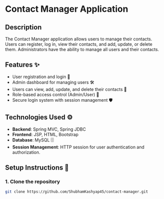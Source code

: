 # Contact Manager Application

## Description
The Contact Manager application allows users to manage their contacts. Users can register, log in, view their contacts, and add, update, or delete them. Administrators have the ability to manage all users and their contacts.

## Features ✨
- User registration and login 🔑
- Admin dashboard for managing users 🛠️
- Users can view, add, update, and delete their contacts 📱
- Role-based access control (Admin/User) 🔐
- Secure login system with session management 🛡️

## Technologies Used ⚙️
- **Backend**: Spring MVC, Spring JDBC
- **Frontend**: JSP, HTML, Bootstrap
- **Database**: MySQL 🗄️
- **Session Management**: HTTP session for user authentication and authorization.

## Setup Instructions 📝

### 1. Clone the repository
```bash
git clone https://github.com/ShubhamKashyap45/contact-manager.git
